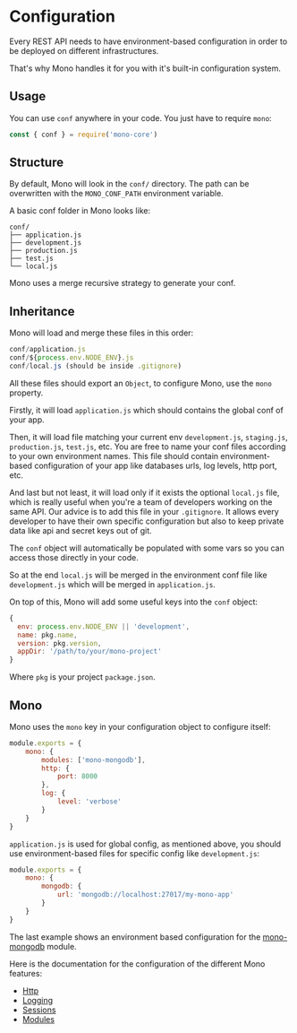 # Configuration

Every REST API needs to have environment-based configuration in order to be deployed on different infrastructures.

That's why Mono handles it for you with it's built-in configuration system.

## Usage

You can use `conf` anywhere in your code. You just have to require `mono`:

```js
const { conf } = require('mono-core')
```

## Structure

By default, Mono will look in the `conf/` directory. The path can be overwritten with the `MONO_CONF_PATH` environment variable.

A basic conf folder in Mono looks like:

```
conf/
├── application.js
├── development.js
├── production.js
├── test.js
└── local.js
```

Mono uses a merge recursive strategy to generate your conf.

## Inheritance

Mono will load and merge these files in this order:

```js
conf/application.js
conf/${process.env.NODE_ENV}.js
conf/local.js (should be inside .gitignore)
```

All these files should export an `Object`, to configure Mono, use the `mono` property.

Firstly, it will load `application.js` which should contains the global conf of your app.

Then, it will load file matching your current env `development.js`, `staging.js`, `production.js`, `test.js`, etc. You are free to name your conf files according to your own environment names. This file should contain environment-based configuration of your app like databases urls, log levels, http port, etc.

And last but not least, it will load only if it exists the optional `local.js` file, which is really useful when you're a team of developers working on the same API. Our advice is to add this file in your `.gitignore`. It allows every developer to have their own specific configuration but also to keep private data like api and secret keys out of git.

The `conf` object will automatically be populated with some vars so you can access those directly in your code.

So at the end `local.js` will be merged in the environment conf file like `development.js` which will be merged in `application.js`.

On top of this, Mono will add some useful keys into the `conf` object:

```js
{
  env: process.env.NODE_ENV || 'development',
  name: pkg.name,
  version: pkg.version,
  appDir: '/path/to/your/mono-project'
}
```

Where `pkg` is your project `package.json`.

## Mono

Mono uses the `mono` key in your configuration object to configure itself:

```js
module.exports = {
	mono: {
		modules: ['mono-mongodb'],
		http: {
			port: 8000
		},
		log: {
			level: 'verbose'
		}
	}
}
```

`application.js` is used for global config, as mentioned above, you should use environment-based files for specific config like `development.js`:

```js
module.exports = {
	mono: {
		mongodb: {
			url: 'mongodb://localhost:27017/my-mono-app'
		}
	}
}
```

The last example shows an environment based configuration for the [mono-mongodb](https://github.com/mono-js/mono-mongodb) module.

Here is the documentation for the configuration of the different Mono features:

* [Http](/http?id=configuration)
* [Logging](/logging?id=configuration)
* [Sessions](/sessions?id=configuration)
* [Modules](/modules?id=configuration)
